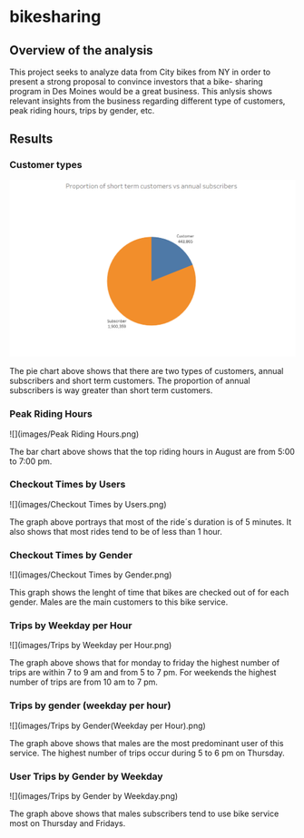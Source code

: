 # bikesharing

## Overview of the analysis

This project seeks to analyze data from City bikes from NY in order to present a strong proposal to convince investors that a bike- sharing program in Des Moines would be a great business. This anlysis shows relevant insights from the business regarding different type of customers, peak riding hours, trips by gender, etc. 

## Results

### Customer types


![](images/SubscribersvsCustomers.png)

The pie chart above shows that there are two types of customers, annual subscribers and short term customers. The proportion of annual subscribers is way greater than short term customers. 

### Peak Riding Hours

![](images/Peak Riding Hours.png)

The bar chart above shows that the top riding hours in August are from 5:00 to 7:00 pm. 

### Checkout Times by Users

![](images/Checkout Times by Users.png)

The graph above portrays that most of the ride´s duration is of 5 minutes. It also shows that most rides tend to be of less than 1 hour.

### Checkout Times by Gender

![](images/Checkout Times by Gender.png)

This graph shows the lenght of time that bikes are checked out of for each gender. Males are the main customers to this bike service.

### Trips by Weekday per Hour

![](images/Trips by Weekday per Hour.png)

The graph above shows that for monday to friday the highest number of trips are within 7 to 9 am and from 5 to 7 pm. For weekends the highest number of trips are from 10 am to 7 pm. 

### Trips by gender (weekday per hour)

![](images/Trips by Gender(Weekday per Hour).png)

The graph above shows that males are the most predominant user of this service. The highest number of trips occur during 5 to 6 pm on Thursday.

### User Trips by Gender by Weekday 

![](images/Trips by Gender by Weekday.png)

The graph above shows that males subscribers tend to use bike service most on Thursday and Fridays. 





